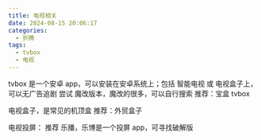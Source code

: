 ```yaml
---
title: 电视相关
date: 2024-08-15 20:06:17
categories:
  - 折腾
tags:
  - tvbox
  - 电视
---
```


tvbox
是一个安卓 app，可以安装在安卓系统上；包括 智能电视 或 电视盒子上，可以无广告追剧
尝试 魔改版本，魔改的很多，可以自行搜索
推荐：宝盒 tvbox

电视盒子，是常见的机顶盒
推荐：外贸盒子

电视投屏：
推荐 乐播，乐博是一个投屏 app，可寻找破解版
